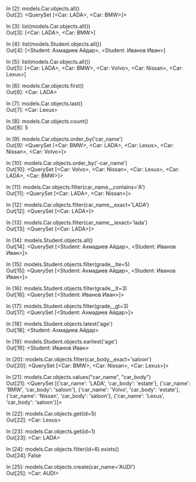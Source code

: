 In [2]: models.Car.objects.all()  
Out[2]: <QuerySet [<Car: LADA>, <Car: BMW>]>

In [3]: list(models.Car.objects.all())  
Out[3]: [<Car: LADA>, <Car: BMW>]

In [4]: list(models.Student.objects.all())  
Out[4]: [<Student: Ахмадиев Айдар>, <Student: Иванов Иван>]

In [5]: list(models.Car.objects.all())  
Out[5]: [<Car: LADA>, <Car: BMW>, <Car: Volvo>, <Car: Nissan>, <Car: Lexus>]

In [6]: models.Car.objects.first()  
Out[6]: <Car: LADA>

In [7]: models.Car.objects.last()  
Out[7]: <Car: Lexus>

In [8]: models.Car.objects.count()  
Out[8]: 5

In [9]: models.Car.objects.order_by('car_name')  
Out[9]: <QuerySet [<Car: BMW>, <Car: LADA>, <Car: Lexus>, <Car: Nissan>, <Car: Volvo>]>

In [10]: models.Car.objects.order_by('-car_name')  
Out[10]: <QuerySet [<Car: Volvo>, <Car: Nissan>, <Car: Lexus>, <Car: LADA>, <Car: BMW>]>

In [11]: models.Car.objects.filter(car_name__contains='A')  
Out[11]: <QuerySet [<Car: LADA>, <Car: Nissan>]>

In [12]: models.Car.objects.filter(car_name__exact='LADA')  
Out[12]: <QuerySet [<Car: LADA>]>

In [13]: models.Car.objects.filter(car_name__iexact='lada')  
Out[13]: <QuerySet [<Car: LADA>]>

In [14]: models.Student.objects.all()  
Out[14]: <QuerySet [<Student: Ахмадиев Айдар>, <Student: Иванов Иван>]>

In [15]: models.Student.objects.filter(grade__lte=5)  
Out[15]: <QuerySet [<Student: Ахмадиев Айдар>, <Student: Иванов Иван>]>

In [16]: models.Student.objects.filter(grade__lt=3)  
Out[16]: <QuerySet [<Student: Иванов Иван>]>

In [17]: models.Student.objects.filter(grade__gt=3)  
Out[17]: <QuerySet [<Student: Ахмадиев Айдар>]>

In [18]: models.Student.objects.latest('age')  
Out[18]: <Student: Ахмадиев Айдар>

In [19]: models.Student.objects.earliest('age')  
Out[19]: <Student: Иванов Иван>

In [20]: models.Car.objects.filter(car_body__exact='saloon')  
Out[20]: <QuerySet [<Car: BMW>, <Car: Nissan>, <Car: Lexus>]>

In [21]: models.Car.objects.values("car_name", "car_body")  
Out[21]: <QuerySet [{'car_name': 'LADA', 'car_body': 'estate'}, {'car_name': 'BMW', 'car_body': 'saloon'}, {'car_name': 'Volvo', 'car_body': 'estate'}, {'car_name': 'Nissan', 'car_body': 'saloon'}, {'car_name': 'Lexus', 'car_body': 'saloon'}]>

In [22]: models.Car.objects.get(id=5)  
Out[22]: <Car: Lexus>

In [23]: models.Car.objects.get(id=1)  
Out[23]: <Car: LADA>

In [24]: models.Car.objects.filter(id=6).exists()  
Out[24]: False

In [25]: models.Car.objects.create(car_name='AUDI')  
Out[25]: <Car: AUDI>

